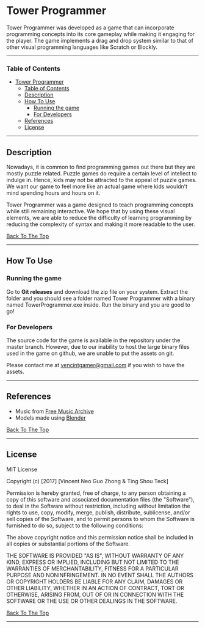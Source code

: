 # Tower Programmer

Tower Programmer was developed as a game that can incorporate programming concepts into its core gameplay while making it engaging for the player. The game implements a drag and drop system similar to that of other visual programming languages like Scratch or Blockly. 

---

### Table of Contents

- [Tower Programmer](#tower-programmer)
    - [Table of Contents](#table-of-contents)
  - [Description](#description)
  - [How To Use](#how-to-use)
    - [Running the game](#running-the-game)
    - [For Developers](#for-developers)
  - [References](#references)
  - [License](#license)

---

## Description

Nowadays, it is common to find programming games out there but they are mostly puzzle related. Puzzle games do require a certain level of intellect to indulge in. Hence, kids may not be attracted to the appeal of puzzle games. We want our game to feel more like an actual game where kids wouldn’t mind spending hours and hours on it. 

Tower Programmer was a game designed to teach programming concepts while still remaining interactive. We hope that by using these visual elements, we are able to reduce the difficulty of learning programming by reducing the complexity of syntax and making it more readable to the user.

[Back To The Top](#read-me-template)

---

## How To Use

### Running the game

Go to **Git releases** and download the zip file on your system. Extract the folder and you should see a folder named Tower Programmer with a binary named TowerProgrammer.exe inside. Run the binary and you are good to go!

### For Developers
The source code for the game is available in the repository under the master branch. However, due to our inability to host the large binary files used in the game on github, we are unable to put the assets on git.

Please contact me at vencintgamer@gmail.com if you wish to have the assets.

---

## References
- Music from [Free Music Archive](http://freemusicarchive.org/music/Sci_Fi_Industries/)
- Models made using [Blender](https://www.blender.org/)

[Back To The Top](#read-me-template)

---

## License

MIT License

Copyright (c) [2017] [Vincent Neo Guo Zhong & Ting Shou Teck]

Permission is hereby granted, free of charge, to any person obtaining a copy
of this software and associated documentation files (the "Software"), to deal
in the Software without restriction, including without limitation the rights
to use, copy, modify, merge, publish, distribute, sublicense, and/or sell
copies of the Software, and to permit persons to whom the Software is
furnished to do so, subject to the following conditions:

The above copyright notice and this permission notice shall be included in all
copies or substantial portions of the Software.

THE SOFTWARE IS PROVIDED "AS IS", WITHOUT WARRANTY OF ANY KIND, EXPRESS OR
IMPLIED, INCLUDING BUT NOT LIMITED TO THE WARRANTIES OF MERCHANTABILITY,
FITNESS FOR A PARTICULAR PURPOSE AND NONINFRINGEMENT. IN NO EVENT SHALL THE
AUTHORS OR COPYRIGHT HOLDERS BE LIABLE FOR ANY CLAIM, DAMAGES OR OTHER
LIABILITY, WHETHER IN AN ACTION OF CONTRACT, TORT OR OTHERWISE, ARISING FROM,
OUT OF OR IN CONNECTION WITH THE SOFTWARE OR THE USE OR OTHER DEALINGS IN THE
SOFTWARE.

[Back To The Top](#read-me-template)

---

